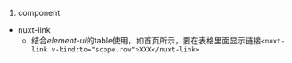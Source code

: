 1. component
* nuxt-link
  *  结合*element-ui*的table使用，如首页所示，要在表格里面显示链接```<nuxt-link v-bind:to="scope.row">XXX</nuxt-link>```


